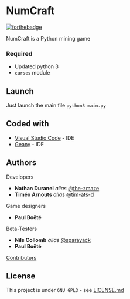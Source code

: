 
# NumCraft
[![forthebadge](https://forthebadge.com/images/badges/made-with-python.svg)](http://forthebadge.com)

NumCraft is a Python mining game

### Required

- Updated python 3
- `curses` module

## Launch

Just launch the main file
    `python3 main.py`

## Coded with

* [Visual Studio Code](code.visualstudio.com) - IDE
* [Geany](http://geany.org) - IDE

## Authors

Developers
* **Nathan Duranel** _alias_ [@the-zmaze](https://github.com/The-ZmaZe)
* **Timéo Arnouts** _alias_ [@tim-ats-d](https://github.com/Tim-ats-d)

Game designers
* **Paul Boëté**

Beta-Testers
* **Nils Collomb** _alias_ [@sparayack](https://github.com/Sparayack)
* **Paul Boëté**

[Contributors](https://github.com/club-de-math/Numcraft/contributors)

## License

This project is under ``GNU GPL3`` - see [LICENSE.md](LICENSE.md)
